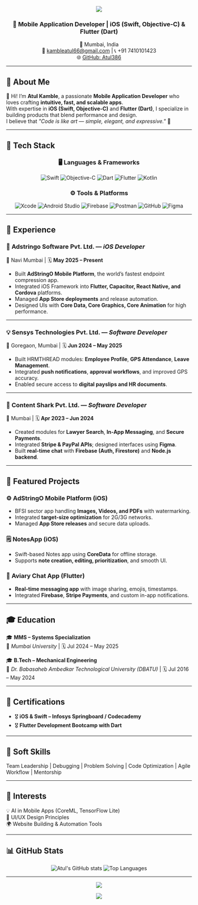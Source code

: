 <!-- 🌐 ATUL KAMBLE – Modern GitHub Portfolio README -->

<!-- HEADER SECTION -->
<div align="center">

<img src="https://capsule-render.vercel.app/api?type=waving&color=0:00BFFF,100:000000&height=180&section=header&text=👨‍💻%20Atul%20Kamble&fontSize=42&fontColor=ffffff&fontAlignY=35" />

<h3>🚀 Mobile Application Developer | iOS (Swift, Objective-C) & Flutter (Dart)</h3>

📍 Mumbai, India  
📧 <a href="mailto:kambleatul66@gmail.com">kambleatul66@gmail.com</a> | 📞 +91 7410101423  
🌐 <a href="https://github.com/Atul386">GitHub: Atul386</a>  

---

</div>

<!-- ABOUT SECTION -->
## 💼 About Me

👋 Hi! I’m **Atul Kamble**, a passionate **Mobile Application Developer** who loves crafting **intuitive, fast, and scalable apps**.  
With expertise in **iOS (Swift, Objective-C)** and **Flutter (Dart)**, I specialize in building products that blend performance and design.  
I believe that *"Code is like art — simple, elegant, and expressive."* 🎯  

---

<!-- SKILLS SECTION -->
## 🧠 Tech Stack

<div align="center">

### 🖥️ Languages & Frameworks  
![Swift](https://img.shields.io/badge/Swift-F54A2A?style=for-the-badge&logo=swift&logoColor=white)
![Objective-C](https://img.shields.io/badge/Objective--C-438eff?style=for-the-badge&logo=apple&logoColor=white)
![Dart](https://img.shields.io/badge/Dart-0175C2?style=for-the-badge&logo=dart&logoColor=white)
![Flutter](https://img.shields.io/badge/Flutter-02569B?style=for-the-badge&logo=flutter&logoColor=white)
![Kotlin](https://img.shields.io/badge/Kotlin-7F52FF?style=for-the-badge&logo=kotlin&logoColor=white)

### ⚙️ Tools & Platforms  
![Xcode](https://img.shields.io/badge/Xcode-1575F9?style=for-the-badge&logo=xcode&logoColor=white)
![Android Studio](https://img.shields.io/badge/Android%20Studio-3DDC84?style=for-the-badge&logo=android-studio&logoColor=white)
![Firebase](https://img.shields.io/badge/Firebase-FFCA28?style=for-the-badge&logo=firebase&logoColor=black)
![Postman](https://img.shields.io/badge/Postman-FF6C37?style=for-the-badge&logo=postman&logoColor=white)
![GitHub](https://img.shields.io/badge/GitHub-181717?style=for-the-badge&logo=github)
![Figma](https://img.shields.io/badge/Figma-F24E1E?style=for-the-badge&logo=figma&logoColor=white)

</div>

---

<!-- EXPERIENCE SECTION -->
## 💼 Experience

### 🚀 **Adstringo Software Pvt. Ltd.** — *iOS Developer*  
📍 Navi Mumbai | 🗓 **May 2025 – Present**

- Built **AdStringO Mobile Platform**, the world’s fastest endpoint compression app.  
- Integrated iOS Framework into **Flutter, Capacitor, React Native, and Cordova** platforms.  
- Managed **App Store deployments** and release automation.  
- Designed UIs with **Core Data, Core Graphics, Core Animation** for high performance.

---

### 💡 **Sensys Technologies Pvt. Ltd.** — *Software Developer*  
📍 Goregaon, Mumbai | 🗓 **Jun 2024 – May 2025**

- Built HRMTHREAD modules: **Employee Profile**, **GPS Attendance**, **Leave Management**.  
- Integrated **push notifications**, **approval workflows**, and improved GPS accuracy.  
- Enabled secure access to **digital payslips and HR documents**.  

---

### 🧩 **Content Shark Pvt. Ltd.** — *Software Developer*  
📍 Mumbai | 🗓 **Apr 2023 – Jun 2024**

- Created modules for **Lawyer Search**, **In-App Messaging**, and **Secure Payments**.  
- Integrated **Stripe & PayPal APIs**; designed interfaces using **Figma**.  
- Built **real-time chat** with **Firebase (Auth, Firestore)** and **Node.js backend**.  

---

<!-- PROJECTS SECTION -->
## 📱 Featured Projects  

### ⚙️ **AdStringO Mobile Platform (iOS)**
- BFSI sector app handling **Images, Videos, and PDFs** with watermarking.  
- Integrated **target-size optimization** for 2G/3G networks.  
- Managed **App Store releases** and secure data uploads.  

### 🗒 **NotesApp (iOS)**
- Swift-based Notes app using **CoreData** for offline storage.  
- Supports **note creation, editing, prioritization**, and smooth UI.  

### 💬 **Aviary Chat App (Flutter)**
- **Real-time messaging app** with image sharing, emojis, timestamps.  
- Integrated **Firebase**, **Stripe Payments**, and custom in-app notifications.  

---

<!-- EDUCATION SECTION -->
## 🎓 Education  

🎓 **MMS – Systems Specialization**  
📍 *Mumbai University* | 🗓 Jul 2024 – May 2025  

🎓 **B.Tech – Mechanical Engineering**  
📍 *Dr. Babasaheb Ambedkar Technological University (DBATU)* | 🗓 Jul 2016 – May 2024  

---

<!-- CERTIFICATIONS SECTION -->
## 🧾 Certifications  

- 🎖 **iOS & Swift – Infosys Springboard / Codecademy**  
- 🎖 **Flutter Development Bootcamp with Dart**  

---

<!-- SOFT SKILLS -->
## 💬 Soft Skills  

Team Leadership | Debugging | Problem Solving | Code Optimization | Agile Workflow | Mentorship  

---

<!-- INTERESTS SECTION -->
## 🌟 Interests  

💡 AI in Mobile Apps (CoreML, TensorFlow Lite)  
🎨 UI/UX Design Principles  
🌍 Website Building & Automation Tools  

---

<!-- STATS -->
## 📊 GitHub Stats  

<div align="center">

![Atul's GitHub stats](https://github-readme-stats.vercel.app/api?username=Atul386&show_icons=true&theme=tokyonight&hide_border=true)
![Top Languages](https://github-readme-stats.vercel.app/api/top-langs/?username=Atul386&layout=compact&theme=tokyonight&hide_border=true)

</div>

---

<!-- FOOTER -->
<div align="center">
  
<img src="https://capsule-render.vercel.app/api?type=waving&color=0:000000,100:00BFFF&height=120&section=footer"/>

<p align="center">
  <img src="https://readme-typing-svg.herokuapp.com?font=Poppins&size=22&duration=3000&color=00BFFF&center=true&vCenter=true&width=600&lines=Thanks+for+visiting!;Let's+build+something+amazing+together.🚀" />
</p>

</div>

 


